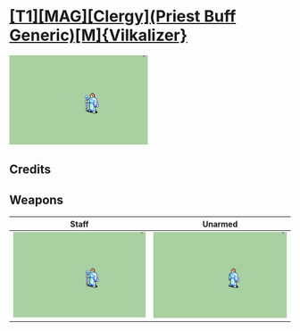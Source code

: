 # [\[T1\]\[MAG\]\[Clergy\]\(Priest Buff Generic\)\[M\]{Vilkalizer}](./)

<img src="./7.%20Staff%20(Buff%20Generic%20Priest)/Staff_000.png" alt="[T1][MAG][Clergy](Priest Buff Generic)[M]{Vilkalizer} standing" />

## Credits



## Weapons


|Staff |Unarmed |
|  :---: | :---: |
| <img alt="Staff animation" src="./7.%20Staff%20(Buff%20Generic%20Priest)/Staff.gif" /> | <img alt="Unarmed animation" src="./8.%20Unarmed%20(Buff%20Generic%20Priest)/Unarmed.gif" /> |
